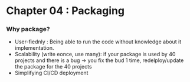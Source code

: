 # Chapter 04 : Packaging 

### Why package? 
- User-fiednly : Being able to run the code without knowledge about it implementation.
- Scalability (write eonce, use many): if your package is used by 40 projects and there is a bug -> you fix the bud 1 time, redelploy/update the package for the 40 projects
- Simplifying CI/CD deployment 
